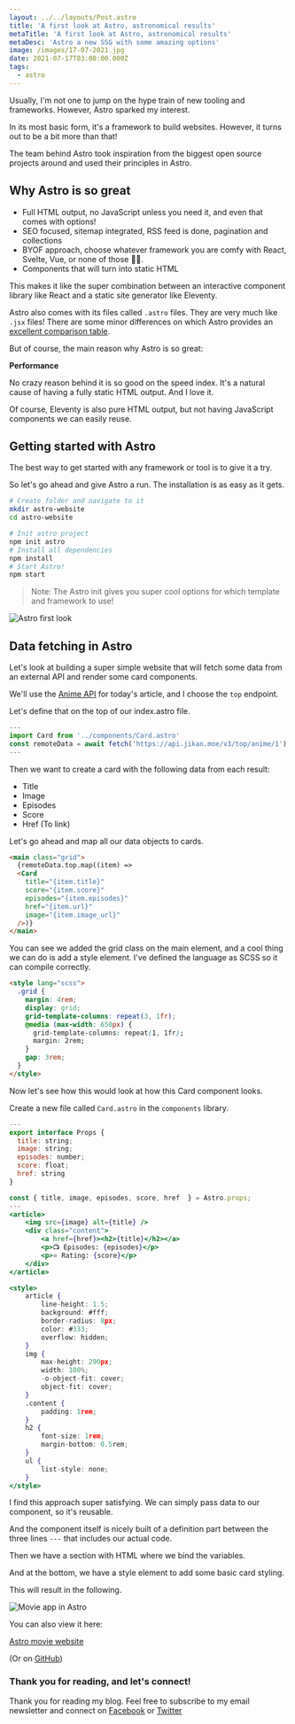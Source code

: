 ```yaml
---
layout: ../../layouts/Post.astro
title: 'A first look at Astro, astronomical results'
metaTitle: 'A first look at Astro, astronomical results'
metaDesc: 'Astro a new SSG with some amazing options'
image: /images/17-07-2021.jpg
date: 2021-07-17T03:00:00.000Z
tags:
  - astro
---
```


Usually, I'm not one to jump on the hype train of new tooling and frameworks. However, Astro sparked my interest.

In its most basic form, it's a framework to build websites.
However, it turns out to be a bit more than that!

The team behind Astro took inspiration from the biggest open source projects around and used their principles in Astro.

## Why Astro is so great

- Full HTML output, no JavaScript unless you need it, and even that comes with options!
- SEO focused, sitemap integrated, RSS feed is done, pagination and collections
- BYOF approach, choose whatever framework you are comfy with React, Svelte, Vue, or none of those 🤷‍♂️.
- Components that will turn into static HTML

This makes it like the super combination between an interactive component library like React and a static site generator like Eleventy.

Astro also comes with its files called `.astro` files. They are very much like `.jsx` files!
There are some minor differences on which Astro provides an [excellent comparison table](https://docs.astro.build/en/comparing-astro-vs-other-tools/#astro-vs-jsx).

But of course, the main reason why Astro is so great:

**Performance**

No crazy reason behind it is so good on the speed index. It's a natural cause of having a fully static HTML output.
And I love it.

Of course, Eleventy is also pure HTML output, but not having JavaScript components we can easily reuse.

## Getting started with Astro

The best way to get started with any framework or tool is to give it a try.

So let's go ahead and give Astro a run.
The installation is as easy as it gets.

```bash
# Create folder and navigate to it
mkdir astro-website
cd astro-website

# Init astro project
npm init astro
# Install all dependencies
npm install
# Start Astro!
npm start
```

> Note: The Astro init gives you super cool options for which template and framework to use!

![Astro first look](https://cdn.hashnode.com/res/hashnode/image/upload/v1625988482400/vehiP8Lv6.png)

## Data fetching in Astro

Let's look at building a super simple website that will fetch some data from an external API and render some card components.

We'll use the [Anime API](https://jikan.docs.apiary.io/#) for today's article, and I choose the `top` endpoint.

Let's define that on the top of our index.astro file.

```jsx
---
import Card from '../components/Card.astro'
const remoteData = await fetch('https://api.jikan.moe/v3/top/anime/1').then(response => response.json());
---
```

Then we want to create a card with the following data from each result:

- Title
- Image
- Episodes
- Score
- Href (To link)

Let's go ahead and map all our data objects to cards.

```html
<main class="grid">
  {remoteData.top.map((item) =>
  <Card
    title="{item.title}"
    score="{item.score}"
    episodes="{item.episodes}"
    href="{item.url}"
    image="{item.image_url}"
  />)}
</main>
```

You can see we added the grid class on the main element, and a cool thing we can do is add a style element.
I've defined the language as SCSS so it can compile correctly.

```html
<style lang="scss">
  .grid {
    margin: 4rem;
    display: grid;
    grid-template-columns: repeat(3, 1fr);
    @media (max-width: 650px) {
      grid-template-columns: repeat(1, 1fr);
      margin: 2rem;
    }
    gap: 3rem;
  }
</style>
```

Now let's see how this would look at how this Card component looks.

Create a new file called `Card.astro` in the `components` library.

```jsx
---
export interface Props {
  title: string;
  image: string;
  episodes: number;
  score: float;
  href: string
}

const { title, image, episodes, score, href  } = Astro.props;
---
<article>
    <img src={image} alt={title} />
    <div class="content">
        <a href={href}><h2>{title}</h2></a>
        <p>📺 Episodes: {episodes}</p>
        <p>⭐️ Rating: {score}</p>
    </div>
</article>

<style>
    article {
        line-height: 1.5;
        background: #fff;
        border-radius: 8px;
        color: #333;
        overflow: hidden;
    }
    img {
        max-height: 290px;
        width: 100%;
        -o-object-fit: cover;
        object-fit: cover;
    }
    .content {
        padding: 1rem;
    }
    h2 {
        font-size: 1rem;
        margin-bottom: 0.5rem;
    }
    ul {
        list-style: none;
    }
</style>
```

I find this approach super satisfying. We can simply pass data to our component, so it's reusable.

And the component itself is nicely built of a definition part between the three lines `---` that includes our actual code.

Then we have a section with HTML where we bind the variables.

And at the bottom, we have a style element to add some basic card styling.

This will result in the following.

![Movie app in Astro](https://cdn.hashnode.com/res/hashnode/image/upload/v1625991375178/7R2fiP981.png)

You can also view it here:

[Astro movie website](https://trusting-roentgen-7624ba.netlify.app/)

(Or on [GitHub](https://github.com/rebelchris/astro-anime))

### Thank you for reading, and let's connect!

Thank you for reading my blog. Feel free to subscribe to my email newsletter and connect on [Facebook](https://www.facebook.com/DailyDevTipsBlog) or [Twitter](https://twitter.com/DailyDevTips1)
